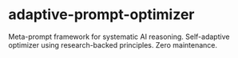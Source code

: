 # adaptive-prompt-optimizer
Meta-prompt framework for systematic AI reasoning. Self-adaptive optimizer using research-backed principles. Zero maintenance.
